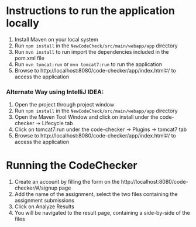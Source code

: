 # Instructions to run the application locally

1. Install Maven on your local system
2. Run `npm install` in the `NewCodeCheck/src/main/webapp/app` directory
3. Run `mvn install` to run import the dependencies included in the pom.xml file
4. Run `mvn tomcat:run` or `mvn tomcat7:run` to run the application
5. Browse to http://localhost:8080/code-checker/app/index.html#/ to access the application


### Alternate Way using IntelliJ IDEA:

1. Open the project through project window
2. Run `npm install` in the `NewCodeCheck/src/main/webapp/app` directory
3. Open the Maven Tool Window and click on install under the code-checker -> Lifecycle tab
4. Click on tomcat7:run under the code-checker -> Plugins -> tomcat7 tab
5. Browse to http://localhost:8080/code-checker/app/index.html#/ to access the application

# Running the CodeChecker

1. Create an account by filling the form on the http://localhost:8080/code-checker/#/signup page
2. Add the name of the assignment, select the two files containing the assignment submissions
3. Click on Analyze Results
4. You will be navigated to the result page, containing a side-by-side of the files
